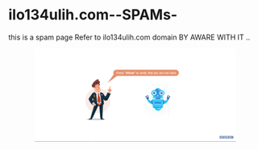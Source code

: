 # ilo134ulih.com--SPAMs-
this is a spam page Refer to ilo134ulih.com  domain BY AWARE WITH IT ..  

<p align="center"><img src="/Capture.png" width="400"></p>
